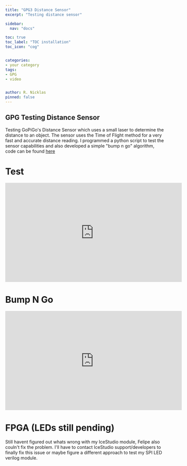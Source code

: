 ```yaml
---
title: "GPG3 Distance Sensor"
excerpt: "Testing distance sensor"

sidebar:
  nav: "docs"

toc: true
toc_label: "TOC installation"
toc_icon: "cog"


categories:
- your category
tags:
- GPG
- video


author: R. Nicklas
pinned: false
---
```



## GPG Testing Distance Sensor

Testing GoPiGo's Distance Sensor which uses a small laser to determine the distance to an object. The sensor uses the Time of Flight method for a very fast and accurate distance reading.
I programmed a python script to test the sensor capabilities and also developed a simple "bump n go" algorithm, code can be found [here](https://github.com/RoboticsLabURJC/2017-tfg-richard-nicklas/tree/master/GPG3/raspberry/PYTHON)


# Test

<iframe width="560" height="315" src="https://www.youtube.com/embed/Tjxwd8zhaVg" frameborder="0" allow="accelerometer; autoplay; clipboard-write; encrypted-media; gyroscope; picture-in-picture" allowfullscreen></iframe>

# Bump N Go

<iframe width="560" height="315" src="https://www.youtube.com/embed/keo7stQvjp4" frameborder="0" allow="accelerometer; autoplay; clipboard-write; encrypted-media; gyroscope; picture-in-picture" allowfullscreen></iframe>

# FPGA (LEDs still pending)

Still havent figured out whats wrong with my IceStudio module, Felipe also couln't fix the problem. I'll have to contact IceStudio support/developers to finally fix this issue or maybe figure a different approach to test my SPI LED verilog module. 
